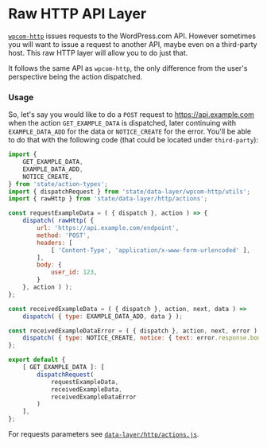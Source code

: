 # Raw HTTP API Layer

[`wpcom-http`](../wpcom-http) issues requests to the WordPress.com API. However sometimes you will want to issue a request to another API, maybe even on a third-party host. This raw HTTP layer will allow you to do just that.

It follows the same API as `wpcom-http`, the only difference from the user's perspective being the action dispatched.

### Usage

So, let's say you would like to do a `POST` request to https://api.example.com when the action `GET_EXAMPLE_DATA` is dispatched, later continuing with `EXAMPLE_DATA_ADD` for the data or `NOTICE_CREATE` for the error. You'll be able to do that with the following code (that could be located under `third-party`):

```js
import { 
	GET_EXAMPLE_DATA,
	EXAMPLE_DATA_ADD,
	NOTICE_CREATE,
} from 'state/action-types';
import { dispatchRequest } from 'state/data-layer/wpcom-http/utils';
import { rawHttp } from 'state/data-layer/http/actions';

const requestExampleData = ( { dispatch }, action ) => {
	dispatch( rawHttp( {
		url: 'https://api.example.com/endpoint',
		method: 'POST',
		headers: [
			[ 'Content-Type', 'application/x-www-form-urlencoded' ],
		],
		body: {
			user_id: 123,
		}
	}, action ) );
};

const receivedExampleData = ( { dispatch }, action, next, data ) =>
	dispatch( { type: EXAMPLE_DATA_ADD, data } );

const receivedExampleDataError = ( { dispatch }, action, next, error ) => {
	dispatch( { type: NOTICE_CREATE, notice: { text: error.response.body.error } } );
};

export default {
	[ GET_EXAMPLE_DATA ]: [
		dispatchRequest(
			requestExampleData,
			receivedExampleData,
			receivedExampleDataError
	 	)
	],
};
```

For requests parameters see [`data-layer/http/actions.js`](./actions.js).
